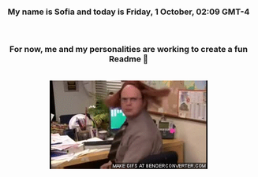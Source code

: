 


<div align="center">
<h3 >My name is Sofia and today is Friday, 1 October, 02:09 GMT-4</h3><br>
<h3 >For now, me and my personalities are working to create a fun Readme 👋
</h3><br>
<img src='img/dwight.gif' alt='working...'/>
</div>
